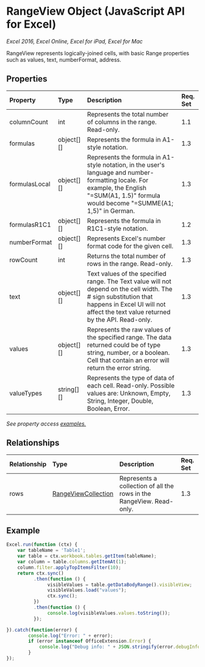 # RangeView Object (JavaScript API for Excel)

_Excel 2016, Excel Online, Excel for iPad, Excel for Mac_

RangeView represents logically-joined cells, with basic Range properties such as values, text, numberFormat, address.

## Properties

| Property	   | Type	|Description| Req. Set|
|:---------------|:--------|:----------|:----|
|columnCount|int|Represents the total number of columns in the range. Read-only.|1.1||
|formulas|object[][]|Represents the formula in A1-style notation.|1.3||
|formulasLocal|object[][]|Represents the formula in A1-style notation, in the user's language and number-formatting locale.  For example, the English "=SUM(A1, 1.5)" formula would become "=SUMME(A1; 1,5)" in German.|1.3||
|formulasR1C1|object[][]|Represents the formula in R1C1-style notation.|1.2||
|numberFormat|object[][]|Represents Excel's number format code for the given cell.|1.3||
|rowCount|int|Returns the total number of rows in the range. Read-only.|1.3||
|text|object[][]|Text values of the specified range. The Text value will not depend on the cell width. The # sign substitution that happens in Excel UI will not affect the text value returned by the API. Read-only.|1.3||
|values|object[][]|Represents the raw values of the specified range. The data returned could be of type string, number, or a boolean. Cell that contain an error will return the error string.|1.3||
|valueTypes|string[][]|Represents the type of data of each cell. Read-only. Possible values are: Unknown, Empty, String, Integer, Double, Boolean, Error.|1.3||

_See property access [examples.](#property-access-examples)_

## Relationships
| Relationship | Type	|Description| Req. Set|
|:---------------|:--------|:----------|:----|
|rows|[RangeViewCollection](rangeviewcollection.md)|Represents a collection of all the rows in the RangeView. Read-only.|1.3||


## Example
```js
Excel.run(function (ctx) { 
    var tableName = 'Table1';
    var table = ctx.workbook.tables.getItem(tableName);
    var column = table.columns.getItemAt(1);
    column.filter.applyTopItemsFilter(10);
    return ctx.sync()
          .then(function () {
               visibleValues = table.getDataBodyRange().visibleView;
               visibleValues.load("values");
               ctx.sync();
          })
          .then(function () {
               console.log(visibleValues.values.toString());
          });

}).catch(function(error) {
        console.log("Error: " + error);
        if (error instanceof OfficeExtension.Error) {
            console.log("Debug info: " + JSON.stringify(error.debugInfo));
        }
});
```
